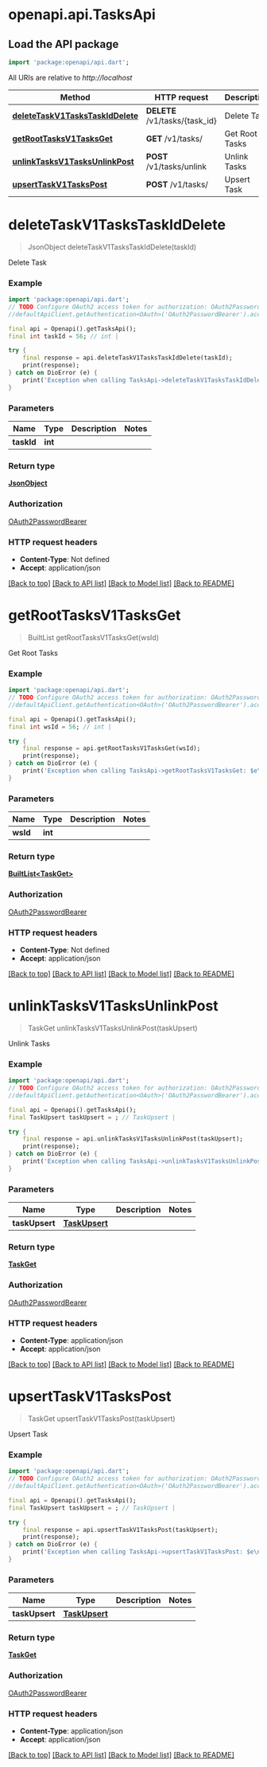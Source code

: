 # openapi.api.TasksApi

## Load the API package
```dart
import 'package:openapi/api.dart';
```

All URIs are relative to *http://localhost*

Method | HTTP request | Description
------------- | ------------- | -------------
[**deleteTaskV1TasksTaskIdDelete**](TasksApi.md#deletetaskv1taskstaskiddelete) | **DELETE** /v1/tasks/{task_id} | Delete Task
[**getRootTasksV1TasksGet**](TasksApi.md#getroottasksv1tasksget) | **GET** /v1/tasks/ | Get Root Tasks
[**unlinkTasksV1TasksUnlinkPost**](TasksApi.md#unlinktasksv1tasksunlinkpost) | **POST** /v1/tasks/unlink | Unlink Tasks
[**upsertTaskV1TasksPost**](TasksApi.md#upserttaskv1taskspost) | **POST** /v1/tasks/ | Upsert Task


# **deleteTaskV1TasksTaskIdDelete**
> JsonObject deleteTaskV1TasksTaskIdDelete(taskId)

Delete Task

### Example
```dart
import 'package:openapi/api.dart';
// TODO Configure OAuth2 access token for authorization: OAuth2PasswordBearer
//defaultApiClient.getAuthentication<OAuth>('OAuth2PasswordBearer').accessToken = 'YOUR_ACCESS_TOKEN';

final api = Openapi().getTasksApi();
final int taskId = 56; // int | 

try {
    final response = api.deleteTaskV1TasksTaskIdDelete(taskId);
    print(response);
} catch on DioError (e) {
    print('Exception when calling TasksApi->deleteTaskV1TasksTaskIdDelete: $e\n');
}
```

### Parameters

Name | Type | Description  | Notes
------------- | ------------- | ------------- | -------------
 **taskId** | **int**|  | 

### Return type

[**JsonObject**](JsonObject.md)

### Authorization

[OAuth2PasswordBearer](../README.md#OAuth2PasswordBearer)

### HTTP request headers

 - **Content-Type**: Not defined
 - **Accept**: application/json

[[Back to top]](#) [[Back to API list]](../README.md#documentation-for-api-endpoints) [[Back to Model list]](../README.md#documentation-for-models) [[Back to README]](../README.md)

# **getRootTasksV1TasksGet**
> BuiltList<TaskGet> getRootTasksV1TasksGet(wsId)

Get Root Tasks

### Example
```dart
import 'package:openapi/api.dart';
// TODO Configure OAuth2 access token for authorization: OAuth2PasswordBearer
//defaultApiClient.getAuthentication<OAuth>('OAuth2PasswordBearer').accessToken = 'YOUR_ACCESS_TOKEN';

final api = Openapi().getTasksApi();
final int wsId = 56; // int | 

try {
    final response = api.getRootTasksV1TasksGet(wsId);
    print(response);
} catch on DioError (e) {
    print('Exception when calling TasksApi->getRootTasksV1TasksGet: $e\n');
}
```

### Parameters

Name | Type | Description  | Notes
------------- | ------------- | ------------- | -------------
 **wsId** | **int**|  | 

### Return type

[**BuiltList&lt;TaskGet&gt;**](TaskGet.md)

### Authorization

[OAuth2PasswordBearer](../README.md#OAuth2PasswordBearer)

### HTTP request headers

 - **Content-Type**: Not defined
 - **Accept**: application/json

[[Back to top]](#) [[Back to API list]](../README.md#documentation-for-api-endpoints) [[Back to Model list]](../README.md#documentation-for-models) [[Back to README]](../README.md)

# **unlinkTasksV1TasksUnlinkPost**
> TaskGet unlinkTasksV1TasksUnlinkPost(taskUpsert)

Unlink Tasks

### Example
```dart
import 'package:openapi/api.dart';
// TODO Configure OAuth2 access token for authorization: OAuth2PasswordBearer
//defaultApiClient.getAuthentication<OAuth>('OAuth2PasswordBearer').accessToken = 'YOUR_ACCESS_TOKEN';

final api = Openapi().getTasksApi();
final TaskUpsert taskUpsert = ; // TaskUpsert | 

try {
    final response = api.unlinkTasksV1TasksUnlinkPost(taskUpsert);
    print(response);
} catch on DioError (e) {
    print('Exception when calling TasksApi->unlinkTasksV1TasksUnlinkPost: $e\n');
}
```

### Parameters

Name | Type | Description  | Notes
------------- | ------------- | ------------- | -------------
 **taskUpsert** | [**TaskUpsert**](TaskUpsert.md)|  | 

### Return type

[**TaskGet**](TaskGet.md)

### Authorization

[OAuth2PasswordBearer](../README.md#OAuth2PasswordBearer)

### HTTP request headers

 - **Content-Type**: application/json
 - **Accept**: application/json

[[Back to top]](#) [[Back to API list]](../README.md#documentation-for-api-endpoints) [[Back to Model list]](../README.md#documentation-for-models) [[Back to README]](../README.md)

# **upsertTaskV1TasksPost**
> TaskGet upsertTaskV1TasksPost(taskUpsert)

Upsert Task

### Example
```dart
import 'package:openapi/api.dart';
// TODO Configure OAuth2 access token for authorization: OAuth2PasswordBearer
//defaultApiClient.getAuthentication<OAuth>('OAuth2PasswordBearer').accessToken = 'YOUR_ACCESS_TOKEN';

final api = Openapi().getTasksApi();
final TaskUpsert taskUpsert = ; // TaskUpsert | 

try {
    final response = api.upsertTaskV1TasksPost(taskUpsert);
    print(response);
} catch on DioError (e) {
    print('Exception when calling TasksApi->upsertTaskV1TasksPost: $e\n');
}
```

### Parameters

Name | Type | Description  | Notes
------------- | ------------- | ------------- | -------------
 **taskUpsert** | [**TaskUpsert**](TaskUpsert.md)|  | 

### Return type

[**TaskGet**](TaskGet.md)

### Authorization

[OAuth2PasswordBearer](../README.md#OAuth2PasswordBearer)

### HTTP request headers

 - **Content-Type**: application/json
 - **Accept**: application/json

[[Back to top]](#) [[Back to API list]](../README.md#documentation-for-api-endpoints) [[Back to Model list]](../README.md#documentation-for-models) [[Back to README]](../README.md)

